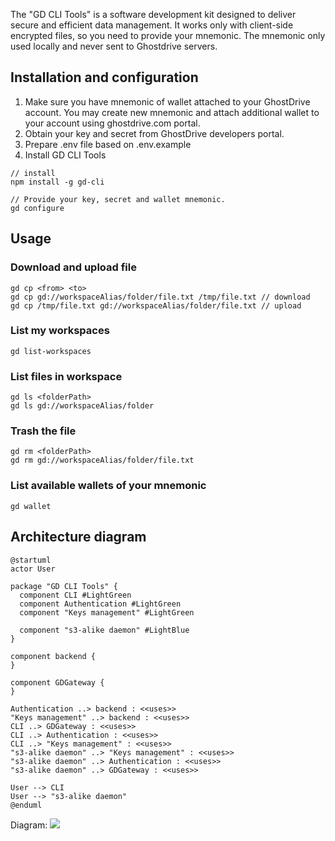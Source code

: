 The "GD CLI Tools" is a software development kit designed to deliver secure and efficient data management.
It works only with client-side encrypted files, so you need to provide your mnemonic. The mnemonic only used locally and never sent to Ghostdrive servers. 



## Installation and configuration
1. Make sure you have mnemonic of wallet attached to your GhostDrive account.
You may create new mnemonic and attach additional wallet to your account using ghostdrive.com portal.
2. Obtain your key and secret from GhostDrive developers portal.
3. Prepare .env file based on .env.example
4. Install GD CLI Tools

```
// install
npm install -g gd-cli

// Provide your key, secret and wallet mnemonic. 
gd configure
```


## Usage

### Download and upload file

```
gd cp <from> <to>
gd cp gd://workspaceAlias/folder/file.txt /tmp/file.txt // download
gd cp /tmp/file.txt gd://workspaceAlias/folder/file.txt // upload
```

### List my workspaces
```
gd list-workspaces
```

### List files in workspace
```
gd ls <folderPath>
gd ls gd://workspaceAlias/folder
```

### Trash the file
```
gd rm <folderPath>
gd rm gd://workspaceAlias/folder/file.txt
```

### List available wallets of your mnemonic
```
gd wallet
```


## Architecture diagram
```
@startuml
actor User

package "GD CLI Tools" {
  component CLI #LightGreen
  component Authentication #LightGreen
  component "Keys management" #LightGreen
  
  component "s3-alike daemon" #LightBlue
}

component backend {
}

component GDGateway {
}

Authentication ..> backend : <<uses>>
"Keys management" ..> backend : <<uses>>
CLI ..> GDGateway : <<uses>>
CLI ..> Authentication : <<uses>>
CLI ..> "Keys management" : <<uses>>
"s3-alike daemon" ..> "Keys management" : <<uses>>
"s3-alike daemon" ..> Authentication : <<uses>>
"s3-alike daemon" ..> GDGateway : <<uses>>

User --> CLI
User --> "s3-alike daemon"
@enduml
```


Diagram:
![](https://cdn-0.plantuml.com/plantuml/png/dP91IyGm48Nlyok6UkvUlCbILYqKsRs9Fs1CXsvfCrcQ2R8i_dS9eYLfY-0nUT_alGplu9Kc3NO4CkecVFCy0Lp83DGn5asDh_Mnm1iW6cSlJbWKdqylU7VgkxCs4xCascFGCulsXhHtieaLHxvwj2JKiMNH8YDJsD-NDFO3OqjidVp0JsDW-0IOoNSo0qkBj_IwgHjI_g3hjv1btEsgty47tE-3PrzLi8Yu1SPrH6bsMH4ppnLYuPU4oLVmtv4ynn_y-gSWrWJBiefLc0-B5-30qWOxVW40)

